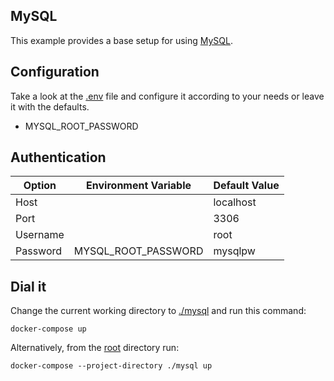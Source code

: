 ## MySQL

This example provides a base setup for using [MySQL](https://www.mysql.com/).

## Configuration

Take a look at the [.env](.env) file and configure it according to your needs or leave it with the defaults.

- MYSQL_ROOT_PASSWORD

## Authentication

| Option   | Environment Variable | Default Value |
| -------- | -------------------- | ------------- |
| Host     |                      | localhost     |
| Port     |                      | 3306          |
| Username |                      | root          |
| Password | MYSQL_ROOT_PASSWORD  | mysqlpw       |

## Dial it

Change the current working directory to [./mysql](.) and run this command:

```shell
docker-compose up
```

Alternatively, from the [root](/../../) directory run:

```shell
docker-compose --project-directory ./mysql up
```
